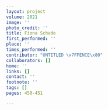 ```yaml
---
layout: project
volume: 2021
image: ''
photo_credit: ''
title: Fiona Schade
first_performed: ''
place: ''
times_performed: ''
contributor: "UNTITLED \x7FFENCE\x80"
collaborators: []
home: ''
links: []
contact: ''
footnote: ''
tags: []
pages: 450-451

---
```




